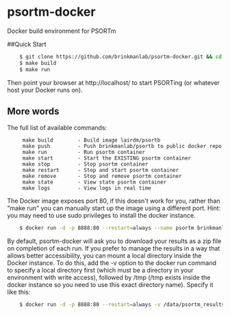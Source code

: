 # psortm-docker
Docker build environment for PSORTm

##Quick Start
```bash
    $ git clone https://github.com/brinkmanlab/psortm-docker.git && cd psortm-docker
    $ make build
    $ make run
```

Then point your browser at http://localhost/ to start PSORTing (or whatever host your Docker runs on).

## More words

The full list of available commands:

```
     make build        - Build image lairdm/psortb
     make push         - Push brinkmanlab/psortb to public docker repo
     make run          - Run psortm container
     make start        - Start the EXISTING psortm container
     make stop         - Stop psortm container
     make restart      - Stop and start psortm container
     make remove       - Stop and remove psortm container
     make state        - View state psortm container
     make logs         - View logs in real time
```

The Docker image exposes port 80, if this doesn't work for you, rather than "make run" you can manually start up the image using a different port. Hint: you may need to use sudo privileges to install the docker instance.

```bash
    $ docker run -d -p 8888:80 --restart=always --name psortm brinkmanlab/psortm:1.0.0
```
By default, psortm-docker will ask you to download your results as a zip file on completion of each run. If you prefer to manage the results in a way that allows better accessibility, you can mount a local directory inside the Docker instance. To do this, add the -v option to the docker run command to specify a local directory first (which must be a directory in your environment with write access), followed by /tmp (/tmp exists inside the docker instance so you need to use this exact directory name). Specify it like this:

```bash
    $ docker run -d -p 8888:80 --restart=always -v /data/psortm_results:/tmp --name psortm brinkmanlab/psortm:2
```
